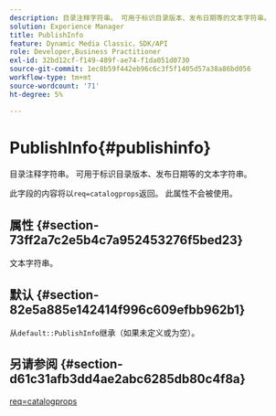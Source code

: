```yaml
---
description: 目录注释字符串。 可用于标识目录版本、发布日期等的文本字符串。
solution: Experience Manager
title: PublishInfo
feature: Dynamic Media Classic，SDK/API
role: Developer,Business Practitioner
exl-id: 32bd12cf-f149-489f-ae74-f1da051d0730
source-git-commit: 1ec8b59f442eb96c6c3f5f1405d57a38a86bd056
workflow-type: tm+mt
source-wordcount: '71'
ht-degree: 5%

---
```


# PublishInfo{#publishinfo}

目录注释字符串。 可用于标识目录版本、发布日期等的文本字符串。

此字段的内容将以`req=catalogprops`返回。 此属性不会被使用。

## 属性 {#section-73ff2a7c2e5b4c7a952453276f5bed23}

文本字符串。

## 默认 {#section-82e5a885e142414f996c609efbb962b1}

从`default::PublishInfo`继承（如果未定义或为空）。

## 另请参阅 {#section-d61c31afb3dd4ae2abc6285db80c4f8a}

[req=catalogprops](../../../../../is-api/http-ref/image-serving-api-ref/c-http-protocol-reference/c-command-reference/r-req/r-catalogprops.md#reference-d7f7438291dd44a1afb6963155625426)
